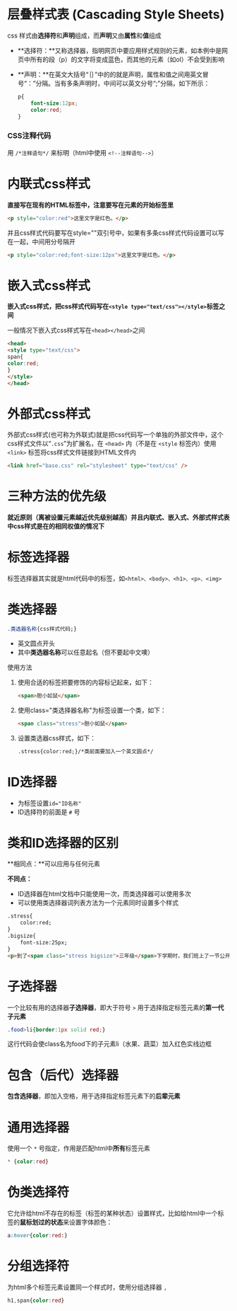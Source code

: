 # 层叠样式表 (Cascading Style Sheets)

css 样式由**选择符**和**声明**组成，而**声明**又由**属性**和**值**组成

- **选择符：**又称选择器，指明网页中要应用样式规则的元素，如本例中是网页中所有的段（p）的文字将变成蓝色，而其他的元素（如ol）不会受到影响

- **声明：**在英文大括号“｛｝”中的的就是声明，属性和值之间用英文冒号“：”分隔。当有多条声明时，中间可以英文分号“;”分隔，如下所示：

  ```css
  p{
      font-size:12px;
      color:red;
  }
  ```



### CSS注释代码

用 `/*注释语句*/` 来标明（html中使用 `<!--注释语句-->`）



# 内联式css样式

**直接写在现有的HTML标签中，注意要写在元素的开始标签里**

```html
<p style="color:red">这里文字是红色。</p>
```

并且css样式代码要写在style=""双引号中，如果有多条css样式代码设置可以写在一起，中间用分号隔开

```html
<p style="color:red;font-size:12px">这里文字是红色。</p>
```



# 嵌入式css样式

**嵌入式css样式，把css样式代码写在`<style type="text/css"></style>`标签之间**

一般情况下嵌入式css样式写在`<head></head>`之间

```html
<head>
<style type="text/css">
span{
color:red;
}
</style>
</head>
```



# 外部式css样式

外部式css样式(也可称为外联式)就是把css代码写一个单独的外部文件中，这个css样式文件以“`.css`”为扩展名，在 `<head>` 内（不是在 `<style` 标签内）使用 `<link>` 标签将css样式文件链接到HTML文件内

```html
<link href="base.css" rel="stylesheet" type="text/css" />
```



# 三种方法的优先级

**就近原则（离被设置元素越近优先级别越高）并且内联式、嵌入式、外部式样式表中css样式是在的相同权值的情况下**



# 标签选择器

标签选择器其实就是html代码中的标签，如`<html>、<body>、<h1>、<p>、<img>`



# 类选择器

```css
.类选器名称{css样式代码;}
```

- 英文圆点开头
- 其中**类选器名称**可以任意起名（但不要起中文噢）

使用方法

1. 使用合适的标签把要修饰的内容标记起来，如下：

   ```html
   <span>胆小如鼠</span>
   ```

2. 使用class="类选择器名称"为标签设置一个类，如下：

   ```html
   <span class="stress">胆小如鼠</span>
   ```

3. 设置类选器css样式，如下：

   ```html
   .stress{color:red;}/*类前面要加入一个英文圆点*/
   ```



# ID选择器

- 为标签设置`id="ID名称"`
- ID选择符的前面是 `#` 号



# 类和ID选择器的区别

**相同点：**可以应用与任何元素

**不同点：**

- ID选择器在html文档中只能使用一次，而类选择器可以使用多次
- 可以使用类选择器词列表方法为一个元素同时设置多个样式

```html
.stress{
    color:red;
}
.bigsize{
    font-size:25px;
}
<p>到了<span class="stress bigsize">三年级</span>下学期时，我们班上了一节公开课...</p>
```



# 子选择器

一个比较有用的选择器**子选择器**，即大于符号 `>` 用于选择指定标签元素的**第一代子元素**

```css
.food>li{border:1px solid red;}
```

这行代码会使class名为food下的子元素li（水果、蔬菜）加入红色实线边框



# 包含（后代）选择器

**包含选择器**，即加入空格，用于选择指定标签元素下的**后辈元素**



# 通用选择器

使用一个 `*` 号指定，作用是匹配html中**所有**标签元素

```css
* {color:red}
```



# 伪类选择符

它允许给html不存在的标签（标签的某种状态）设置样式，比如给html中一个标签的**鼠标划过的状态**来设置字体颜色：

```css
a:hover{color:red:}
```



# 分组选择符

为html多个标签元素设置同一个样式时，使用分组选择器 `,`

```css
h1,span{color:red}
```



